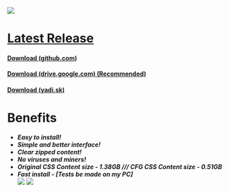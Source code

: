 ![](https://i.imgur.com/nAP3We3.png)
# [Latest Release](https://github.com/AlphaS-code/css/releases/latest)
#### [Download (github.com)](https://github.com/AlphaS-code/css/releases/download/1.2/cssforgm1.2.exe)
#### [Download (drive.google.com) (Recommended)](https://doc-10-4g-docs.googleusercontent.com/docs/securesc/ae2i4dgt75o6hmhljo69h441qpr6ah0f/tcr3fm9sn4oog9oep1nf9ldmersefgf9/1547539200000/03401509463667310239/03401509463667310239/16SO1YveFr-0YzAEgp_mgupEFzaxFJxwF?e=download&nonce=7mjcqj8elgn1m&user=03401509463667310239&hash=ucqhn0gs91n9ij8rbq680so4ma173le8)
#### [Download (yadi.sk)](https://s360sas.storage.yandex.net/rdisk/b812f623b2b86dbe9321a4fe7b0d3729b1fbcba0946b1e8c030f61f7582a1147/5c3de2d8/VRiCQm7zbh34M85P67_Thqg4BPYlVfuCTkNYxVbAB2Fm5exStAeyQ3JBPsBTe8d2NiENQuFzsLlDg4ceuon4HQ==?uid=0&filename=cssforgm1.2.exe&disposition=attachment&hash=FTjpysB/nmV1OuO3c2DCkjO4PmHMCLBhRGLw87NG9mIe4/cEM0dtOCGogjrK0SjXq/J6bpmRyOJonT3VoXnDag%3D%3D&limit=0&content_type=application%2Fx-msdownload&fsize=542884583&hid=b4cb7730acc1f470b7ec3d943453a824&media_type=executable&tknv=v2&rtoken=p2vTPvONMMOG&force_default=no&ycrid=na-5a26643922aeee08d791d1549f8c4c63-downloader8f&ts=57f7f4e9c6600&s=df02b12f816dcb500ec3438f2af53f8990a98e5af45d5db94a3374f1be4668ef&pb=U2FsdGVkX1_S1o_7bJZ_ngP7Ca8DtfQxUf7YO5It5p2lMHLgckbkdQXjhHUExCcdxfKD2BGRqRAEQEq0OmLdeuv9tqS4iwpgAtvDwNFApQk)
# Benefits
 - ***Easy to install!***
 - ***Simple and better interface!***
 - ***Clear zipped content!***
 - ***No viruses and miners!***
 - ***Original CSS Content size - 1.38GB /// CFG CSS Content size - 0.51GB***
 - ***Fast install - [Tests be made on my PC]***                                                              
 ![](https://i.imgur.com/s0npqf8.png)
 ![](https://i.imgur.com/PM3BNAz.png)
